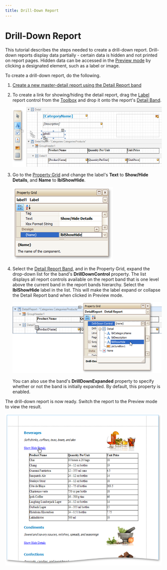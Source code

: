 ```yaml
---
title: Drill-Down Report
---
```

# Drill-Down Report
This tutorial describes the steps needed to create a drill-down report. Drill-down reports display data partially - certain data is hidden and not printed on report pages. Hidden data can be accessed in the [Preview mode](../../../../../../interface-elements-for-desktop/articles/report-designer/report-designer-for-winforms/report-designer-reference/report-designer-ui/preview-tab.md) by clicking a designated element, such as a label or image.

To create a drill-down report, do the following.
1. [Create a new master-detail report using the Detail Report band](../../../../../../interface-elements-for-desktop/articles/report-designer/report-designer-for-winforms/create-reports/report-types/master-detail-report-(detail-report-bands).md)
2. To create a link for showing/hiding the detail report, drag the [Label](../../../../../../interface-elements-for-desktop/articles/report-designer/report-designer-for-winforms/report-designer-reference/report-controls/label.md) report control from the [Toolbox](../../../../../../interface-elements-for-desktop/articles/report-designer/report-designer-for-winforms/report-designer-reference/report-designer-ui/control-toolbox.md) and drop it onto the report's [Detail Band](../../../../../../interface-elements-for-desktop/articles/report-designer/report-designer-for-winforms/report-designer-reference/report-bands/detail-band.md).
	
	![RD_DrillDown1](../../../../../images/Img122074.png)
3. Go to the [Property Grid](../../../../../../interface-elements-for-desktop/articles/report-designer/report-designer-for-winforms/report-designer-reference/report-designer-ui/property-grid.md) and change the label's **Text** to **Show/Hide Details**, and **Name** to **lblShowHide**.
	
	![RD_DrillDown2](../../../../../images/Img122075.png)
4. Select the [Detail Report Band](../../../../../../interface-elements-for-desktop/articles/report-designer/report-designer-for-winforms/report-designer-reference/report-bands/detail-report-band-for-master-detail-reports.md), and in the Property Grid, expand the drop-down list for the band's **DrillDownControl** property. The list displays all report controls available on the report band that is one level above the current band in the report bands hierarchy. Select the **lblShowHide** label in the list. This will make the label expand or collapse the Detail Report band when clicked in Preview mode.
	
	![RD_DrillDown3.](../../../../../images/Img122076.png)
	
	You can also use the band's **DrillDownExpanded** property to specify whether or not the band is initially expanded. By default, this property is enabled.

The drill-down report is now ready. Switch the report to the Preview mode to view the result.

![RD_DrillDownResult](../../../../../images/Img122077.png)